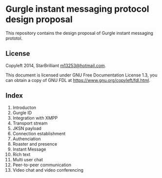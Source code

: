 Gurgle instant messaging protocol design proposal
=================================================

This repository contains the design proposal of Gurgle instant messaging prototol.

## License

Copyleft 2014, StarBrilliant <m13253@hotmail.com>.

This document is licensed under GNU Free Documentation License 1.3, you can obtain a copy of GNU FDL at <https://www.gnu.org/copyleft/fdl.html>.

## Index

01. Introducton
02. Gurgle ID
03. Integration with XMPP
04. Transport stream
05. JKSN payload
06. Connection establishment
07. Authenciation
08. Roaster and presence
09. Instant Message
10. Rich text
11. Multi user chat
12. Peer-to-peer communication
13. Video chat and video conferencing
